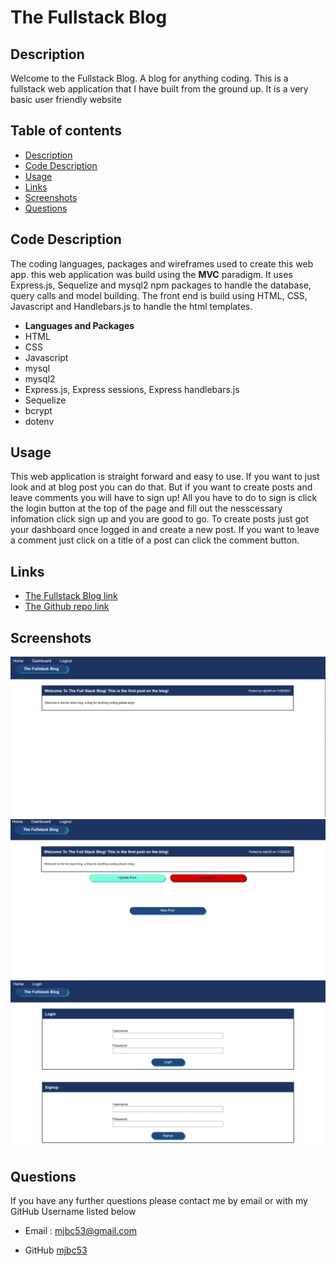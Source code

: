 # The Fullstack Blog

## Description
Welcome to the Fullstack Blog. A blog for anything coding. This is a fullstack
web application that I have built from the ground up. It is a very basic user
friendly website

## Table of contents 
* [Description](#description)
* [Code Description](#CodeDescription)
* [Usage](#usage)
* [Links](#links)
* [Screenshots](#Screenshots)
* [Questions](#questions)


## Code Description
The coding languages, packages and wireframes used to create this web app.
this web application was build using the <strong>MVC</strong> paradigm. It uses
Express.js, Sequelize and mysql2 npm packages to handle the database, query
calls and model building. The front end is build using HTML, CSS, Javascript and
Handlebars.js to handle the html templates. </br>
* <strong>Languages and Packages</strong>
* HTML
* CSS
* Javascript
* mysql
* mysql2
* Express.js, Express sessions, Express handlebars.js
* Sequelize
* bcrypt
* dotenv



## Usage
This web application is straight forward and easy to use. If you want to just
look and at blog post you can do that. But if you want to create posts and leave
comments you will have to sign up! All you have to do to sign is click the login
button at the top of the page and fill out the nesscessary infomation click sign
up and you are good to go. To create posts just got your dashboard once logged
in and create a new post. If you want to leave a comment just click on a title
of a post can click the comment button.


## Links
* [The Fullstack Blog link](https://the-fullstack-blog.herokuapp.com/)
* [The Github repo link](https://github.com/mjbc53/fullstack-blog)

## Screenshots
<img src='./public/page-screenshots/Homepage.jpg'>
<img src='./public/page-screenshots/Dashboard.jpg'>
<img src='./public/page-screenshots/Loginpage.png'>

## Questions
If you have any further questions please contact me by email or with my GitHub Username listed below

* Email : mjbc53@gmail.com

* GitHub [mjbc53](https://github.com/mjbc53) 

